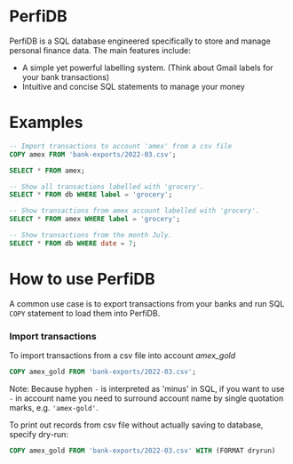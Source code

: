 # PerfiDB

PerfiDB is a SQL database engineered specifically to store and manage personal finance data. The main features include:

- A simple yet powerful labelling system. (Think about Gmail labels for your bank transactions)
- Intuitive and concise SQL statements to manage your money


# Examples
```sql
-- Import transactions to account 'amex' from a csv file
COPY amex FROM 'bank-exports/2022-03.csv';

SELECT * FROM amex;

-- Show all transactions labelled with 'grocery'.
SELECT * FROM db WHERE label = 'grocery';

-- Show transactions from amex account labelled with 'grocery'.
SELECT * FROM amex WHERE label = 'grocery';

-- Show transactions from the month July.
SELECT * FROM db WHERE date = 7;
```

# How to use PerfiDB
A common use case is to export transactions from your banks and run SQL `COPY` statement to load them into PerfiDB.

### Import transactions
To import transactions from a csv file into account _amex_gold_
```sql
COPY amex_gold FROM 'bank-exports/2022-03.csv';
```

Note: Because hyphen `-` is interpreted as 'minus' in SQL, if you want to use `-` in account name you need to surround account name by single quotation marks, e.g. `'amex-gold'`.

To print out records from csv file without actually saving to database, specify dry-run:
```sql
COPY amex_gold FROM 'bank-exports/2022-03.csv' WITH (FORMAT dryrun)
```